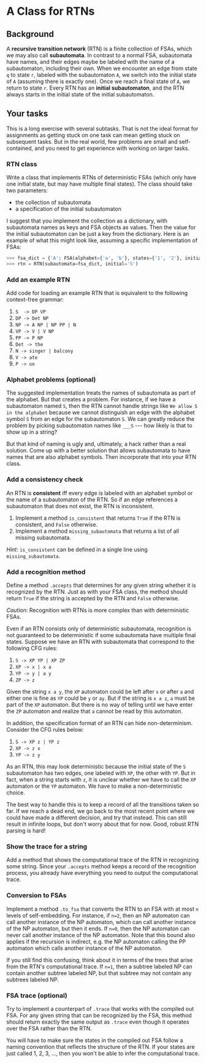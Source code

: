 A Class for RTNs
================

Background
----------

A **recursive transition network** (RTN) is a finite collection of FSAs, which we may also call **subautomata**.
In contrast to a normal FSA, subautomata have names, and their edges maybe be labeled with the name of a subautomaton, including their own.
When we encounter an edge from state `q` to state `r`, labeled with the subautomaton `A`, we switch into the initial state of `A` (assuming there is exactly one).
Once we reach a final state of `A`, we return to state `r`.
Every RTN has an **initial subautomaton**, and the RTN always starts in the initial state of the initial subautomaton.


Your tasks
----------

This is a long exercise with several subtasks.
That is not the ideal format for assignments as getting stuck on one task can mean getting stuck on subsequent tasks.
But in the real world, few problems are small and self-contained, and you need to get experience with working on larger tasks.


### RTN class

Write a class that implements RTNs of deterministic FSAs (which only have one initial state, but may have multiple final states).
The class should take two parameters:

- the collection of subautomata
- a specification of the initial subautomaton

I suggest that you implement the collection as a dictionary, with subautomata names as keys and FSA objects as values.
Then the value for the initial subautomaton can be just a key from the dictionary.
Here is an example of what this might look like, assuming a specific implementation of FSAs:

```python
>>> fsa_dict = {'A': FSA(alphabet={'a', 'b'}, states={'1', '2'}, initial={'1'}, final={'2'}, transitions={('1', 'a', '1'), ('1', 'b', '2')}), '__S': FSA(alphabet={'A'}, states={'1', '2', '3'}, initial={'1'}, final={'3'}, transitions={('1', 'A', '2'), ('2', 'A', '3')})})
>>> rtn = RTN(subautomata=fsa_dict, initial='S')
```


### Add an example RTN

Add code for loading an example RTN that is equivalent to the following context-free grammar:

1. `S  -> DP VP`
1. `DP -> Det NP`
1. `NP -> A NP | NP PP | N`
1. `VP -> V | V NP`
1. `PP -> P NP`
1. `Det -> the`
1. `N -> singer | balcony`
1. `V -> ate`
1. `P -> on`


### Alphabet problems (optional)

The suggested implementation treats the names of subautomata as part of the alphabet.
But that creates a problem.
For instance, if we have a subautomaton named `S`, then the RTN cannot handle strings like `We allow S in the alphabet` because we cannot distinguish an edge with the alphabet symbol `S` from an edge for the subautomaton `S`.
We can greatly reduce the problem by picking subautomaton names like `___S` --- how likely is that to show up in a string?

But that kind of naming is ugly and, ultimately, a hack rather than a real solution.
Come up with a better solution that allows subautomata to have names that are also alphabet symbols.
Then incorporate that into your RTN class.


### Add a consistency check

An RTN is **consistent** iff every edge is labeled with an alphabet symbol or the name of a subautomaton of the RTN.
So if an edge references a subautomaton that does not exist, the RTN is inconsistent.

1. Implement a method `is_consistent` that returns `True` if the RTN is consistent, and `False` otherwise.
1. Implement a method `missing_subautomata` that returns a list of all missing subautomata.

*Hint*: `is_consistent` can be defined in a single line using `missing_subautomata`.


### Add a recognition method

Define a method `.accepts` that determines for any given string whether it is recognized by the RTN.
Just as with your FSA class, the method should return `True` if the string is accepted by the RTN and `False` otherwise.

*Caution*: Recognition with RTNs is more complex than with deterministic FSAs.

Even if an RTN consists only of deterministic subautomata, recognition is not guaranteed to be deterministic if some subautomata have multiple final states.
Suppose we have an RTN with subautomata that correspond to the following CFG rules:

1. `S -> XP YP | XP ZP`
1. `XP -> x | x a`
1. `YP -> y | a y`
1. `ZP -> z`

Given the string `x a y`, the `XP` automaton could be left after `x` or after `a` and either one is fine as `YP` could be `y` or `ay`.
But if the string is `x a z`, `a` must be part of the `XP` automaton.
But there is no way of telling until we have enter the `ZP` automaton and realize that `a` cannot be read by this automaton.

In addition, the specification format of an RTN can hide non-determinism.
Consider the CFG rules below:

1. `S -> XP z | YP z`
1. `XP -> z x`
1. `YP -> z y`

As an RTN, this may look deterministic because the initial state of the `S` subautomaton has two edges, one labeled with `XP`, the other with `YP`.
But in fact, when a string starts with `z`, it is unclear whether we have to call the `XP` automaton or the `YP` automaton.
We have to make a non-deterministic choice.

The best way to handle this is to keep a record of all the transitions taken so far.
If we reach a dead end, we go back to the most recent point where we could have made a different decision, and try that instead.
This can still result in infinite loops, but don't worry about that for now.
Good, robust RTN parsing is hard!


### Show the trace for a string

Add a method that shows the computational trace of the RTN in recognizing some string.
Since your `.accepts` method keeps a record of the recognition process, you already have everything you need to output the computational trace.


### Conversion to FSAs

Implement a method `.to_fsa` that converts the RTN to an FSA with at most `n` levels of self-embedding.
For instance, if `n=2`, then an NP automaton can call another instance of the NP automaton, which can call another instance of the NP automaton, but then it ends.
If `n=0`, then the NP automaton can never call another instance of the NP automaton.
Note that this bound also applies if the recursion is indirect, e.g. the NP automaton calling the PP automaton which calls another instance of the NP automaton.

If you still find this confusing, think about it in terms of the trees that arise from the RTN's computational trace.
If `n=1`, then a subtree labeled NP can contain another subtree labeled NP, but that subtree may not contain any subtrees labeled NP.



### FSA trace (optional)

Try to implement a counterpart of `.trace` that works with the compiled out FSA.
For any given string that can be recognized by the FSA, this method should return exactly the same output as `.trace` even though it operates over the FSA rather than the RTN.

You will have to make sure the states in the compiled out FSA follow a naming convention that reflects the structure of the RTN.
If your states are just called 1, 2, 3, ..., then you won't be able to infer the computational trace.
